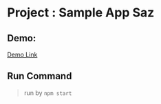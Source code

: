 # **Project** : Sample App Saz 

## Demo:
[Demo Link]('appsaz.netlify.app')
## Run Command
> run by `npm start`